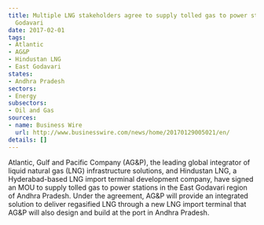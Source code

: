 ```yaml
---
title: Multiple LNG stakeholders agree to supply tolled gas to power stations in East
  Godavari
date: 2017-02-01
tags:
- Atlantic
- AG&P
- Hindustan LNG
- East Godavari
states:
- Andhra Pradesh
sectors:
- Energy
subsectors:
- Oil and Gas
sources:
- name: Business Wire
  url: http://www.businesswire.com/news/home/20170129005021/en/
details: []
---
```


Atlantic, Gulf and Pacific Company (AG&P), the leading global integrator of liquid natural gas (LNG) infrastructure solutions, and Hindustan LNG, a Hyderabad-based LNG import terminal development company, have signed an MOU to supply tolled gas to power stations in the East Godavari region of Andhra Pradesh. Under the agreement, AG&P will provide an integrated solution to deliver regasified LNG through a new LNG import terminal that AG&P will also design and build at the port in Andhra Pradesh.
